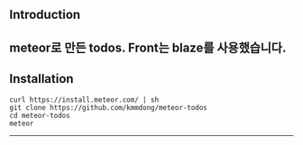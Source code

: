   ## Introduction
   meteor로 만든 todos. Front는 blaze를 사용했습니다.
  ---

  ## Installation
   ```
   curl https://install.meteor.com/ | sh
   git clone https://github.com/kmmdong/meteor-todos
   cd meteor-todos
   meteor
 ```
  ---
